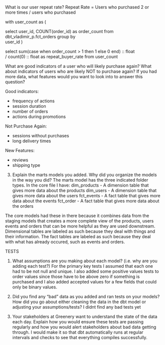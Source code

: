 What is our user repeat rate? Repeat Rate = Users who purchased 2 or more times / users who purchased

with user_count as (

select
  user_id, COUNT(order_id) as order_count
from
  dbt_vladimir_p.fct_orders
group by  
  user_id
)

select 
sum(case when order_count > 1 then 1 else 0 end) :: float  
/ count(0) :: float as repeat_buyer_rate
from user_count

What are good indicators of a user who will likely purchase again? What about indicators of users who
are likely NOT to purchase again? If you had more data, what features would you want to look into to answer this question?

Good indicators: 

- frequency of actions
- session duration
- number of orders
- actions during promotions

Not Purchase Again:
- sessions without purchases
- long delivery times

New Features:
- reviews
- shipping type


3. Explain the marts models you added. Why did you organize the models in the way you did?
The marts model has the three indicated folder types. In the core file I have:
dim_products - A dimension table that gives more data about the products 
dim_users - A dimension table that gives more data about the users
fct_events - A fact table that gives more data about the events
fct_order - A fact table that gives more data about the orders

The core models had these in there because it combines data from the staging models that creates a more complete view of the products, users
events and orders that can be more helpful as they are used downstream. Dimensional tables are labeled as such because they deal with things and their
information. The fact tables are labeled as such because they deal with what has already occured, such as events and orders. 

TESTS
1. What assumptions are you making about each model? (i.e. why are you adding each test?)
For the primary key tests I assumed that each one had to be not null and unique. I also added some positive values tests to order values 
since those have to be above zero if something is purchased and I also added accepted values for a few fields that could only be binary values. 

2. Did you find any “bad” data as you added and ran tests on your models? How did you go about either cleaning the data in the dbt model or adjusting your assumptions/tests?
I didnt find any bad tests yet

3. Your stakeholders at Greenery want to understand the state of the data each day. Explain how you would ensure these tests are passing regularly and how you would alert stakeholders about bad data getting through.
I would make it so that dbt automatically runs at regular intervals and checks to see that everything compiles successfully. 



